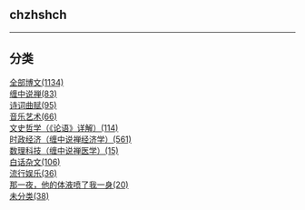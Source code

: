 

<h2 class="viva-la-vida">chzhshch</h2>

---

## 分类

[全部博文(1134)](https://chzh.me/blog.sina.com.cn/chzhshch)<br/>[缠中说禅(83)](https://chzh.me/blog.sina.com.cn/chzhshch/chan)<br/>[诗词曲赋(95)](https://chzh.me/blog.sina.com.cn/chzhshch/shiciqufu)<br/>[音乐艺术(66)](https://chzh.me/blog.sina.com.cn/chzhshch/yinyueyishu)<br/>[文史哲学（《论语》详解）(114)](https://chzh.me/blog.sina.com.cn/chzhshch/wenshizhexue)<br/>[时政经济（缠中说禅经济学）(561)](https://chzh.me/blog.sina.com.cn/chzhshch/shizhengjingji)<br/>[数理科技（缠中说禅医学）(15)](https://chzh.me/blog.sina.com.cn/chzhshch/shulikeji)<br/>[白话杂文(106)](https://chzh.me/blog.sina.com.cn/chzhshch/baihuazawen)<br/>[流行娱乐(36)](https://chzh.me/blog.sina.com.cn/chzhshch/liuxingyule)<br/>[那一夜，他的体液喷了我一身(20)](https://chzh.me/blog.sina.com.cn/chzhshch/nayiye)<br/>[未分类(38)](https://chzh.me/blog.sina.com.cn/chzhshch/weifenlei)<br/><br/>
